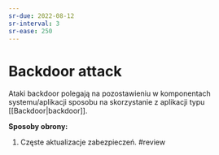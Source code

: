 ```yaml
---
sr-due: 2022-08-12
sr-interval: 3
sr-ease: 250
---
```


# Backdoor attack
Ataki backdoor polegają na pozostawieniu w komponentach systemu/aplikacji sposobu na skorzystanie z aplikacji typu [[Backdoor|backdoor]].

**Sposoby obrony:**
1. Częste aktualizacje zabezpieczeń.
#review